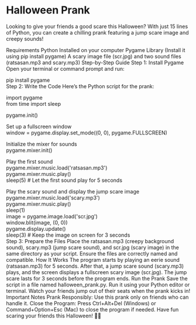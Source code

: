 # Halloween Prank
Looking to give your friends a good scare this Halloween? With just 15 lines of Python, you can create a chilling prank featuring a jump scare image and creepy sounds!

Requirements
Python Installed on your computer
Pygame Library (Install it using pip install pygame)
A scary image file (scr.jpg) and two sound files (ratsasan.mp3 and scary.mp3)
Step-by-Step Guide
Step 1: Install Pygame
Open your terminal or command prompt and run:

pip install pygame  
Step 2: Write the Code
Here’s the Python script for the prank:

import pygame  
from time import sleep  

pygame.init()  

Set up a fullscreen window  
window = pygame.display.set_mode((0, 0), pygame.FULLSCREEN)  

Initialize the mixer for sounds  
pygame.mixer.init()  

Play the first sound  
pygame.mixer.music.load('ratsasan.mp3')  
pygame.mixer.music.play()  
sleep(5)  # Let the first sound play for 5 seconds  

Play the scary sound and display the jump scare image  
pygame.mixer.music.load('scary.mp3')  
pygame.mixer.music.play()  
sleep(1)  
image = pygame.image.load('scr.jpg')  
window.blit(image, (0, 0))  
pygame.display.update()  
sleep(3)  # Keep the image on screen for 3 seconds  
Step 3: Prepare the Files
Place the ratsasan.mp3 (creepy background sound), scary.mp3 (jump scare sound), and scr.jpg (scary image) in the same directory as your script.
Ensure the files are correctly named and compatible.
How It Works
The program starts by playing an eerie sound (ratsasan.mp3) for 5 seconds.
After that, a jump scare sound (scary.mp3) plays, and the screen displays a fullscreen scary image (scr.jpg).
The jump scare lasts for 3 seconds before the program ends.
Run the Prank
Save the script in a file named halloween_prank.py.
Run it using your Python editor or terminal.
Watch your friends jump out of their seats when the prank kicks in!
Important Notes
Prank Responsibly: Use this prank only on friends who can handle it.
Close the Program: Press Ctrl+Alt+Del (Windows) or Command+Option+Esc (Mac) to close the program if needed.
Have fun scaring your friends this Halloween! 👻🎃
